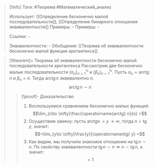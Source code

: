 > [!info]
> Тэги: #Теорема #Математический_анализ   
> 
> Использует: [[Определение бесконечно малой последовательности]], [[Определение бинарного отношения эквивалентности]]
> Примеры: *-*
> Примеры: *-*
> 
> Ссылки: *-*
> 
> Эквивалентности: *-*
> Обобщения: [[Теорема об эквивалентности бесконечно малой функции арктангенса]]

> [!theorem]+ Теорема об эквивалентности бесконечно малой последовательности арктангенса 
> Рассмотрим две бесконечно малые последовательности $(\alpha_n)_{n=1}^{\mathbb N}$ и $(\beta_n)_{n=1}^{\mathbb N}$. Пусть $\alpha_n = \operatorname{arctg} n$ и $\beta_n = n$. Тогда $\operatorname{arctg} n$ эквивалентно $n$.
> $$\operatorname{arctg} n \sim n$$
> > [!proof]- Доказательство
> > 1. Воспользуемся сравнением бесконечно малых функций: $$\lim_{n\to \infty}\frac{\operatorname{arctg} n}{n} =$$
> > 2. Осуществим замену: пусть $\operatorname{arctg n} = y \to \infty$, тогда $n = \operatorname{tg} y$, значит: $$=\lim_{y\to \infty}\frac{y}{\operatorname{tg} y} =$$
> > 3. Как видим, мы получили знакомое отношение на $\operatorname{tg} n \sim n$. По свойству эквивалентности $\operatorname{tg} n \sim n  \Rightarrow n \sim \operatorname{tg} n$, а значит: $$= 1$$
